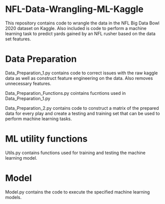 # NFL-Data-Wrangling-ML-Kaggle
This repository contains code to wrangle the data in the NFL Big Data Bowl 2020 dataset on Kaggle. Also included is code to perform a machine learning
task to predict yards gained by an NFL rusher based on the data set features.

# Data Preparation
Data_Preparation_1.py contains code to correct issues with the raw kaggle data as well as construct feature engineering on the data. Also removes unnecessary features. 

Data_Preparation_Functions.py cointains fucntions used in Data_Preparation_1.py

Data_Preparation_2.py contains code to construct a matrix of the prepared data for every play and create a testing and training set that can be used to perform machine learning tasks.

# ML utility functions
Utils.py contains functions used for training and testing the machine learning model.

# Model
Model.py contains the code to execute the specified machine learning models.
